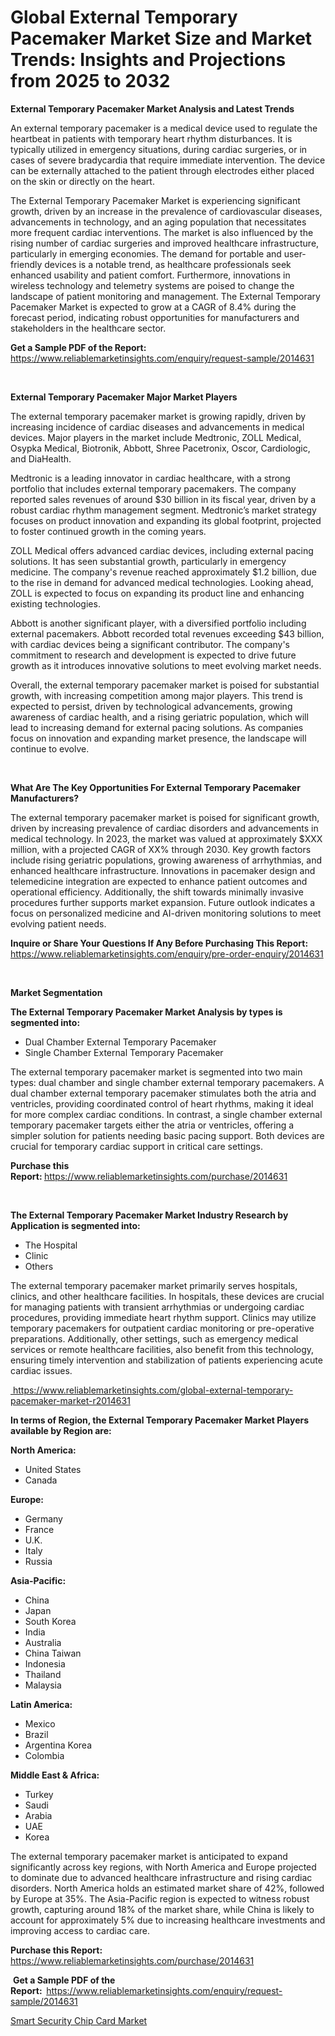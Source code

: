 <p><h1>Global External Temporary Pacemaker Market Size and Market Trends: Insights and Projections from 2025 to 2032</h1></p><p><strong>External Temporary Pacemaker Market Analysis and Latest Trends</strong></p>
<p><p>An external temporary pacemaker is a medical device used to regulate the heartbeat in patients with temporary heart rhythm disturbances. It is typically utilized in emergency situations, during cardiac surgeries, or in cases of severe bradycardia that require immediate intervention. The device can be externally attached to the patient through electrodes either placed on the skin or directly on the heart.</p><p>The External Temporary Pacemaker Market is experiencing significant growth, driven by an increase in the prevalence of cardiovascular diseases, advancements in technology, and an aging population that necessitates more frequent cardiac interventions. The market is also influenced by the rising number of cardiac surgeries and improved healthcare infrastructure, particularly in emerging economies. The demand for portable and user-friendly devices is a notable trend, as healthcare professionals seek enhanced usability and patient comfort. Furthermore, innovations in wireless technology and telemetry systems are poised to change the landscape of patient monitoring and management. The External Temporary Pacemaker Market is expected to grow at a CAGR of 8.4% during the forecast period, indicating robust opportunities for manufacturers and stakeholders in the healthcare sector.</p></p>
<p><strong>Get a Sample PDF of the Report:&nbsp;</strong> <a href="https://www.reliablemarketinsights.com/enquiry/request-sample/2014631?utm_campaign=3184&utm_medium=2&utm_source=Github&utm_content=ia&utm_term=29032025&utm_id=external-temporary-pacemaker">https://www.reliablemarketinsights.com/enquiry/request-sample/2014631</a></p>
<p>&nbsp;</p>
<p><strong>External Temporary Pacemaker Major Market Players</strong></p>
<p><p>The external temporary pacemaker market is growing rapidly, driven by increasing incidence of cardiac diseases and advancements in medical devices. Major players in the market include Medtronic, ZOLL Medical, Osypka Medical, Biotronik, Abbott, Shree Pacetronix, Oscor, Cardiologic, and DiaHealth.</p><p>Medtronic is a leading innovator in cardiac healthcare, with a strong portfolio that includes external temporary pacemakers. The company reported sales revenues of around $30 billion in its fiscal year, driven by a robust cardiac rhythm management segment. Medtronic’s market strategy focuses on product innovation and expanding its global footprint, projected to foster continued growth in the coming years.</p><p>ZOLL Medical offers advanced cardiac devices, including external pacing solutions. It has seen substantial growth, particularly in emergency medicine. The company's revenue reached approximately $1.2 billion, due to the rise in demand for advanced medical technologies. Looking ahead, ZOLL is expected to focus on expanding its product line and enhancing existing technologies.</p><p>Abbott is another significant player, with a diversified portfolio including external pacemakers. Abbott recorded total revenues exceeding $43 billion, with cardiac devices being a significant contributor. The company's commitment to research and development is expected to drive future growth as it introduces innovative solutions to meet evolving market needs.</p><p>Overall, the external temporary pacemaker market is poised for substantial growth, with increasing competition among major players. This trend is expected to persist, driven by technological advancements, growing awareness of cardiac health, and a rising geriatric population, which will lead to increasing demand for external pacing solutions. As companies focus on innovation and expanding market presence, the landscape will continue to evolve.</p></p>
<p>&nbsp;</p>
<p><strong>What Are The Key Opportunities For External Temporary Pacemaker Manufacturers?</strong></p>
<p><p>The external temporary pacemaker market is poised for significant growth, driven by increasing prevalence of cardiac disorders and advancements in medical technology. In 2023, the market was valued at approximately $XXX million, with a projected CAGR of XX% through 2030. Key growth factors include rising geriatric populations, growing awareness of arrhythmias, and enhanced healthcare infrastructure. Innovations in pacemaker design and telemedicine integration are expected to enhance patient outcomes and operational efficiency. Additionally, the shift towards minimally invasive procedures further supports market expansion. Future outlook indicates a focus on personalized medicine and AI-driven monitoring solutions to meet evolving patient needs.</p></p>
<p><strong>Inquire or Share Your Questions If Any Before Purchasing This Report:</strong> <a href="https://www.reliablemarketinsights.com/enquiry/pre-order-enquiry/2014631?utm_campaign=3184&utm_medium=2&utm_source=Github&utm_content=ia&utm_term=29032025&utm_id=external-temporary-pacemaker">https://www.reliablemarketinsights.com/enquiry/pre-order-enquiry/2014631</a></p>
<p>&nbsp;</p>
<p><strong>Market Segmentation</strong></p>
<p><strong>The External Temporary Pacemaker Market Analysis by types is segmented into:</strong></p>
<p><ul><li>Dual Chamber External Temporary Pacemaker</li><li>Single Chamber External Temporary Pacemaker</li></ul></p>
<p><p>The external temporary pacemaker market is segmented into two main types: dual chamber and single chamber external temporary pacemakers. A dual chamber external temporary pacemaker stimulates both the atria and ventricles, providing coordinated control of heart rhythms, making it ideal for more complex cardiac conditions. In contrast, a single chamber external temporary pacemaker targets either the atria or ventricles, offering a simpler solution for patients needing basic pacing support. Both devices are crucial for temporary cardiac support in critical care settings.</p></p>
<p><strong>Purchase this Report:&nbsp;</strong><a href="https://www.reliablemarketinsights.com/purchase/2014631?utm_campaign=3184&utm_medium=2&utm_source=Github&utm_content=ia&utm_term=29032025&utm_id=external-temporary-pacemaker">https://www.reliablemarketinsights.com/purchase/2014631</a></p>
<p>&nbsp;</p>
<p><strong>The External Temporary Pacemaker Market Industry Research by Application is segmented into:</strong></p>
<p><ul><li>The Hospital</li><li>Clinic</li><li>Others</li></ul></p>
<p><p>The external temporary pacemaker market primarily serves hospitals, clinics, and other healthcare facilities. In hospitals, these devices are crucial for managing patients with transient arrhythmias or undergoing cardiac procedures, providing immediate heart rhythm support. Clinics may utilize temporary pacemakers for outpatient cardiac monitoring or pre-operative preparations. Additionally, other settings, such as emergency medical services or remote healthcare facilities, also benefit from this technology, ensuring timely intervention and stabilization of patients experiencing acute cardiac issues.</p></p>
<p><a href="https://www.reliablemarketinsights.com/global-external-temporary-pacemaker-market-r2014631?utm_campaign=3184&utm_medium=2&utm_source=Github&utm_content=ia&utm_term=29032025&utm_id=external-temporary-pacemaker">&nbsp;https://www.reliablemarketinsights.com/global-external-temporary-pacemaker-market-r2014631</a></p>
<p><strong>In terms of Region, the External Temporary Pacemaker Market Players available by Region are:</strong></p>
<p>
    <p> <strong> North America: </strong>
        <ul>
            <li>United States</li>
            <li>Canada</li>
        </ul>
        </p> 
    <p> <strong> Europe: </strong>
        <ul>
            <li>Germany</li>
            <li>France</li>
            <li>U.K.</li>
            <li>Italy</li>
            <li>Russia</li>
        </ul>
        </p> 
    <p> <strong> Asia-Pacific: </strong>
        <ul>
            <li>China</li>
            <li>Japan</li>
            <li>South Korea</li>
            <li>India</li>
            <li>Australia</li>
            <li>China Taiwan</li>
            <li>Indonesia</li>
            <li>Thailand</li>
            <li>Malaysia</li>
        </ul>
        </p> 
    <p> <strong> Latin America: </strong>
        <ul>
            <li>Mexico</li>
            <li>Brazil</li>
            <li>Argentina Korea</li>
            <li>Colombia</li>
        </ul>
        </p> 
    <p> <strong> Middle East & Africa: </strong>
        <ul>
            <li>Turkey</li>
            <li>Saudi</li>
            <li>Arabia</li>
            <li>UAE</li>
            <li>Korea</li>
        </ul>
    </p>
    </p>
<p><p>The external temporary pacemaker market is anticipated to expand significantly across key regions, with North America and Europe projected to dominate due to advanced healthcare infrastructure and rising cardiac disorders. North America holds an estimated market share of 42%, followed by Europe at 35%. The Asia-Pacific region is expected to witness robust growth, capturing around 18% of the market share, while China is likely to account for approximately 5% due to increasing healthcare investments and improving access to cardiac care.</p></p>
<p><strong>Purchase this Report: </strong><a href="https://www.reliablemarketinsights.com/purchase/2014631?utm_campaign=3184&utm_medium=2&utm_source=Github&utm_content=ia&utm_term=29032025&utm_id=external-temporary-pacemaker">https://www.reliablemarketinsights.com/purchase/2014631</a></p>
<p>&nbsp;<strong>Get a Sample PDF of the Report:&nbsp;&nbsp;</strong><a href="https://www.reliablemarketinsights.com/enquiry/request-sample/2014631?utm_campaign=3184&utm_medium=2&utm_source=Github&utm_content=ia&utm_term=29032025&utm_id=external-temporary-pacemaker">https://www.reliablemarketinsights.com/enquiry/request-sample/2014631</a></p>
<p><strong></strong></p>
<p><p><a href="https://github.com/sirayedantte/Market-Research-Report-List-1/blob/main/smart-security-chip-card-market.md?utm_campaign=3184&utm_medium=2&utm_source=Github&utm_content=ia&utm_term=29032025&utm_id=external-temporary-pacemaker">Smart Security Chip Card Market</a></p></p>
